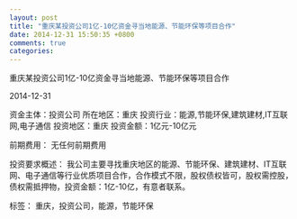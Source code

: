 ```yaml
---
layout: post
title: "重庆某投资公司1亿-10亿资金寻当地能源、节能环保等项目合作"
date: 2014-12-31 15:50:35 +0800
comments: true
categories: 
---
```

重庆某投资公司1亿-10亿资金寻当地能源、节能环保等项目合作



2014-12-31

资金主体：投资公司
所在地区：重庆
投资行业：能源,节能环保,建筑建材,IT互联网,电子通信
投资地区：重庆
投资金额：1亿元-10亿元

前期费用：
无任何前期费用

投资要求概述：
我公司主要寻找重庆地区的能源、节能环保、建筑建材、IT互联网、电子通信等行业优质项目合作，合作模式不限，股权债权皆可，股权需控股，债权需抵押物，投资金额：1亿-10亿，有意者联系。

标签：
重庆，投资公司，能源，节能环保

